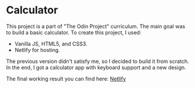 # Calculator
This project is a part of "The Odin Project" curriculum. The main goal was to build a basic calculator. To create this project, I used:<br/>
<ul>
<li>Vanilla JS, HTML5, and CSS3.</li>
<li>Netlify for hosting.</li>
</ul>

The previous version didn't satisfy me, so I decided to build it from scratch. In the end, I got a calculator app with keyboard support and a new design.

The final working result you can find here: <a href="https://superb-donut-123f5f.netlify.app/">Netlify</a>
